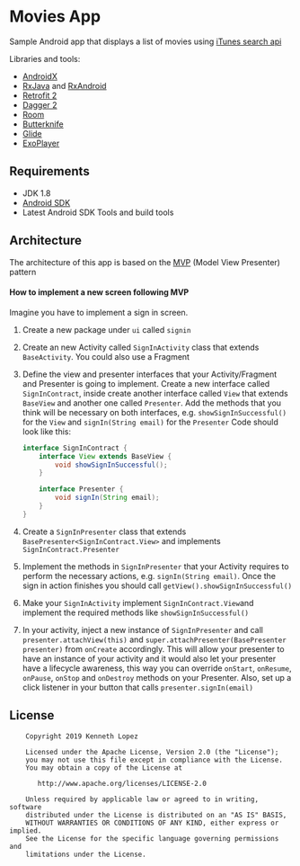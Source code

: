 # Movies App
Sample Android app that displays a list of movies using [iTunes search api](https://affiliate.itunes.apple.com/resources/documentation/itunes-store-web-service-search-api/#searching)

Libraries and tools:

- [AndroidX](https://developer.android.com/jetpack/androidx)
- [RxJava](https://github.com/ReactiveX/RxJava) and [RxAndroid](https://github.com/ReactiveX/RxAndroid)
- [Retrofit 2](http://square.github.io/retrofit/)
- [Dagger 2](http://google.github.io/dagger/)
- [Room](https://developer.android.com/training/data-storage/room)
- [Butterknife](https://github.com/JakeWharton/butterknife)
- [Glide](https://github.com/bumptech/glide)
- [ExoPlayer](https://exoplayer.dev/hello-world.html)

## Requirements

- JDK 1.8
- [Android SDK](https://developer.android.com/sdk/index.html)
- Latest Android SDK Tools and build tools

## Architecture

The architecture of this app is based on the [MVP](https://en.wikipedia.org/wiki/Model–view–presenter) (Model View Presenter) pattern

#### How to implement a new screen following MVP

Imagine you have to implement a sign in screen.

1. Create a new package under `ui` called `signin`
2. Create an new Activity called `SignInActivity` class that extends `BaseActivity`. You could also use a Fragment
3. Define the view and presenter interfaces that your Activity/Fragment and Presenter is going to implement. Create a new interface called `SignInContract`, inside create another interface called `View` that extends `BaseView` and another one called `Presenter`. Add the methods that you think will be necessary on both interfaces, e.g. `showSignInSuccessful()` for the `View` and `signIn(String email)` for the `Presenter`
   Code should look like this:

    ```java
    interface SignInContract {
        interface View extends BaseView {
            void showSignInSuccessful();
        }

        interface Presenter {
            void signIn(String email);
        }
    }
    ```
4. Create a `SignInPresenter` class that extends `BasePresenter<SignInContract.View>` and implements `SignInContract.Presenter`
5. Implement the methods in `SignInPresenter` that your Activity requires to perform the necessary actions, e.g. `signIn(String email)`. Once the sign in action finishes you should call `getView().showSignInSuccessful()`
6. Make your `SignInActivity` implement `SignInContract.View`and implement the required methods like `showSignInSuccessful()`
7. In your activity, inject a new instance of `SignInPresenter` and call `presenter.attachView(this)` and `super.attachPresenter(BasePresenter presenter)` from `onCreate` accordingly. This will allow your presenter to have an instance of your activity and it would also let your presenter have a lifecycle awareness, this way you can override `onStart`, `onResume`, `onPause`, `onStop` and `onDestroy` methods on your Presenter. Also, set up a click listener in your button that calls `presenter.signIn(email)`

## License

```
    Copyright 2019 Kenneth Lopez

    Licensed under the Apache License, Version 2.0 (the "License");
    you may not use this file except in compliance with the License.
    You may obtain a copy of the License at

       http://www.apache.org/licenses/LICENSE-2.0

    Unless required by applicable law or agreed to in writing, software
    distributed under the License is distributed on an "AS IS" BASIS,
    WITHOUT WARRANTIES OR CONDITIONS OF ANY KIND, either express or implied.
    See the License for the specific language governing permissions and
    limitations under the License.
```